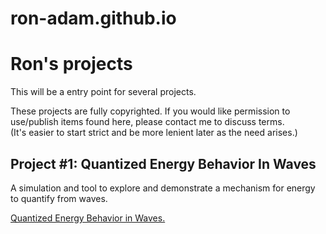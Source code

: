 # ron-adam.github.io
<h1>Ron's projects</h1>

This will be a entry point for several projects.

These projects are fully copyrighted.  If you would like permission to use/publish items found here, please contact me to discuss terms.<br>
(It's easier to start strict and be more lenient later as the need arises.)

<h2>Project #1: Quantized Energy Behavior In Waves</h2>
    A simulation and tool to explore and demonstrate a mechanism for energy to quantify from waves.<br>

<a href="http://ron-adam.github.io">Quantized Energy Behavior in Waves.</a>
